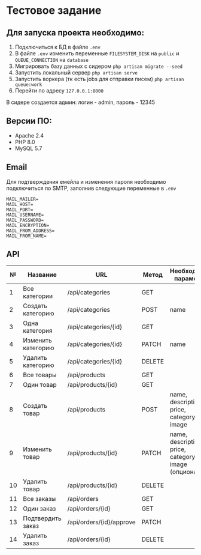 # Тестовое задание
## Для запуска проекта необходимо:
1. Подключиться к БД в файле `.env`
2. В файле `.env` изменить переменные `FILESYSTEM_DISK` на `public` и `QUEUE_CONNECTION` на `database`
3. Мигрировать базу данных с сидером `php artisan migrate --seed`
4. Запустить локальный сервер `php artisan serve`
5. Запустить воркера (тк есть jobs для отправки писем) `php artisan queue:work`
6. Перейти по адресу `127.0.0.1:8000`

В сидере создается админ: логин - admin, пароль - 12345

## Версии ПО:
- Apache 2.4
- PHP 8.0
- MySQL 5.7

## Email
Для подтверждения емейла и изменения пароля необходимо подключиться по SMTP, заполнив следующие переменные в `.env`
```
MAIL_MAILER=
MAIL_HOST=
MAIL_PORT=
MAIL_USERNAME=
MAIL_PASSWORD=
MAIL_ENCRYPTION=
MAIL_FROM_ADDRESS=
MAIL_FROM_NAME=
```

## API

| №   | Название           | URL                      | Метод  | Необходимые параметры                                      |
|-----|--------------------|--------------------------|--------|------------------------------------------------------------|
| 1   | Все категории      | /api/categories          | GET    |                                                            |
| 2   | Создать категорию  | /api/categories          | POST   | name                                                       |
| 3   | Одна категория     | /api/categories/{id}     | GET    |                                                            |
| 4   | Изменить категорию | /api/categories/{id}     | PATCH  | name                                                       |
| 5   | Удалить категорию  | /api/categories/{id}     | DELETE |                                                            |
| 6   | Все товары         | /api/products            | GET    |                                                            |
| 7   | Один товар         | /api/products/{id}       | GET    |                                                            |
| 8   | Создать товар      | /api/products            | POST   | name, description, price, category_id, image               |
| 9   | Изменить товар     | /api/products/{id}       | PATCH  | name, description, price, category_id, image (опционально) |
| 10  | Удалить товар      | /api/products/{id}       | DELETE |                                                            |
| 11  | Все заказы         | /api/orders              | GET    |                                                            |
| 12  | Один заказ         | /api/orders/{id}         | GET    |                                                            |
| 13  | Подтвердить заказ  | /api/orders/{id}/approve | PATCH  |                                                            |
| 14  | Удалить заказ      | /api/orders/{id}         | DELETE |                                                            |
    
